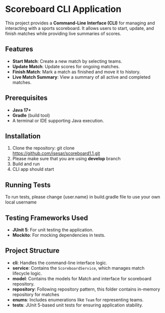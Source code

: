 # Scoreboard CLI Application


This project provides a **Command-Line Interface (CLI)** for managing and interacting with a sports scoreboard. It allows users to start, update, and finish matches while providing live summaries of scores.
## Features
- **Start Match**: Create a new match by selecting teams.
- **Update Match**: Update scores for ongoing matches.
- **Finish Match**: Mark a match as finished and move it to history.
- **Live Match Summary**: View a summary of all active and completed matches.

## Prerequisites
- **Java 17+**
- **Gradle** (build tool)
- A terminal or IDE supporting Java execution.

## Installation
1. Clone the repository: git clone https://github.com/isesar/scoreboard1.1.git
2. Please make sure that you are using **develop** branch
2. Build and run
3. CLI app should start

## Running Tests
To run tests, please change {user.name} in build.gradle file to use your own local username

## Testing Frameworks Used
- **JUnit 5**: For unit testing the application.
- **Mockito**: For mocking dependencies in tests.

## Project Structure
- **cli**: Handles the command-line interface logic.
- **service**: Contains the `ScoreboardService`, which manages match lifecycle logic.
- **model**: Contains the models for Match and interface for scoreboard repository.
- **repository**: Following repository pattern, this folder contains in-memory repository for matches
- **enums**: Includes enumerations like `Team` for representing teams.
- **tests**: JUnit 5-based unit tests for ensuring application stability.
